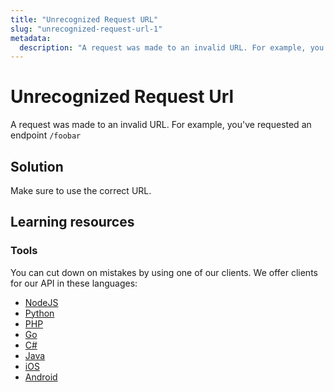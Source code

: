 ```yaml
---
title: "Unrecognized Request URL"
slug: "unrecognized-request-url-1"
metadata: 
  description: "A request was made to an invalid URL. For example, you've requested an endpoint `/foobar`"
---
```


Unrecognized Request Url
========================

A request was made to an invalid URL. For example, you've requested an endpoint `/foobar`

## Solution

Make sure to use the correct URL.

## Learning resources

### Tools

You can cut down on mistakes by using one of our clients. We offer clients for our API in these languages:

- [NodeJS](../sdks/api-clients/apivideo-nodejs-client.md)
- [Python](../sdks/api-clients/apivideo-python-client.md)
- [PHP](../sdks/api-clients/apivideo-php-client.md)
- [Go](../sdks/api-clients/apivideo-go-client.md)
- [C#](../sdks/api-clients/apivideo-csharp-client.md)
- [Java](../sdks/api-clients/apivideo-java-client.md)
- [iOS](../sdks/api-clients/apivideo-swift5-client.md)
- [Android](../sdks/api-clients/apivideo-android-client.md)


